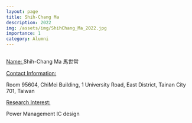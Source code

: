 ```yaml
---
layout: page
title: Shih-Chang Ma
description: 2022
img: /assets/img/ShihChang_Ma_2022.jpg
importance: 1
category: Alumni
---
```


<div class="row">
    <div class="col-sm-4 mt-3 mt-md-0">
        <img class="img-fluid rounded z-depth-1" src="{{ '/assets/img/ShihChang_Ma_2022.jpg' | relative_url }}" alt="" title="example image"/>
    </div>
</div>

<a href="#"> Name: </a> 
Shih-Chang Ma 馬世常

<a href="#"> Contact Information: </a>

<p>Room 95604, ChiMei Building, 1 University Road, East District, Tainan City 701, Taiwan</p>

<a href="#"> Research Interest: </a>

Power Management IC design